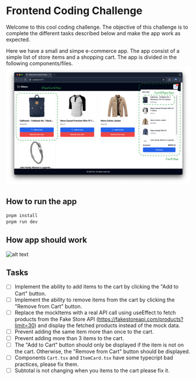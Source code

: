 # Frontend Coding Challenge

Welcome to this cool coding challenge. The objective of this challenge is to complete the different tasks described below and make the app work as expected.

Here we have a small and simpe e-commerce app. The app consist of a simple list of store items and a shopping cart. The app is divided in the following components/files.
![alt text](image.png)

## How to run the app

```bash
pnpm install
pnpm run dev
```

## How app should work

![alt text](result.gif)

## Tasks

- [ ] Implement the ability to add items to the cart by clicking the "Add to Cart" button.
- [ ] Implement the ability to remove items from the cart by clicking the "Remove from Cart" button.
- [ ] Replace the mockItems with a real API call using useEffect to fetch products from the Fake Store API (https://fakestoreapi.com/products?limit=30) and display the fetched products instead of the mock data.
- [ ] Prevent adding the same item more than once to the cart.
- [ ] Prevent adding more than 3 items to the cart.
- [ ] The "Add to Cart" button should only be displayed if the item is not on the cart. Otherwise, the "Remove from Cart" button should be displayed.
- [ ] Components `Cart.tsx` and `ItemCard.tsx` have some typecript bad practices, please fix them.
- [ ] Subtotal is not changing when you items to the cart please fix it.
